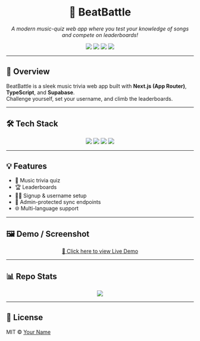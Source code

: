<h1 align="center">🎵 BeatBattle</h1>
<p align="center">
  <i>A modern music-quiz web app where you test your knowledge of songs and compete on leaderboards!</i>
</p>

<p align="center">
  <img src="https://img.shields.io/github/languages/top/your-username/beatbattle?style=for-the-badge&color=blue" />
  <img src="https://img.shields.io/github/last-commit/your-username/beatbattle?style=for-the-badge&color=brightgreen" />
  <img src="https://img.shields.io/github/stars/your-username/beatbattle?style=for-the-badge&color=yellow" />
  <img src="https://img.shields.io/github/license/your-username/beatbattle?style=for-the-badge&color=orange" />
</p>

---

## 🎯 Overview
BeatBattle is a sleek music trivia web app built with **Next.js (App Router)**, **TypeScript**, and **Supabase**.  
Challenge yourself, set your username, and climb the leaderboards.

---

## 🛠 Tech Stack
<p align="center">
  <img src="https://img.shields.io/badge/Next.js-black?style=for-the-badge&logo=next.js" />
  <img src="https://img.shields.io/badge/TypeScript-blue?style=for-the-badge&logo=typescript" />
  <img src="https://img.shields.io/badge/Supabase-7B3FE4?style=for-the-badge&logo=supabase" />
  <img src="https://img.shields.io/badge/Youtube_API-red?style=for-the-badge&logo=youtube" />
</p>

---

## 💡 Features
- 🎵 Music trivia quiz  
- 🏆 Leaderboards  
- 🧑‍💻 Signup & username setup  
- 🔐 Admin-protected sync endpoints  
- 🌐 Multi-language support  

---

## 🖼 Demo / Screenshot
<p align="center">
  <a href="https://beat-battle-quiz-project.vercel.app" target="_blank">🔗 Click here to view Live Demo</a>
  </a>
</p>

---

## 📊 Repo Stats
<p align="center">
  <img src="https://github-readme-stats.vercel.app/api/pin/?username=your-username&repo=beatbattle&theme=radical" />
</p>

---

## 📜 License
MIT © [Your Name](https://github.com/your-username)


